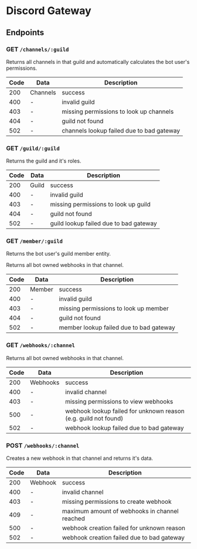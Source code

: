# Discord Gateway

## Endpoints

### GET `/channels/:guild`

Returns all channels in that guild and automatically calculates the bot user's permissions.

Code| Data | Description
----|------|---
200 | Channels | success
400 | - | invalid guild
403 | - | missing permissions to look up channels
404 | - | guild not found
502 | - | channels lookup failed due to bad gateway


### GET `/guild/:guild`

Returns the guild and it's roles.

Code| Data | Description
----|------|---
200 | Guild | success
400 | - | invalid guild
403 | - | missing permissions to look up guild
404 | - | guild not found
502 | - | guild lookup failed due to bad gateway


### GET `/member/:guild`

Returns the bot user's guild member entity.

Returns all bot owned webhooks in that channel.

Code| Data | Description
----|------|---
200 | Member | success
400 | - | invalid guild
403 | - | missing permissions to look up member
404 | - | guild not found
502 | - | member lookup failed due to bad gateway


### GET `/webhooks/:channel`

Returns all bot owned webhooks in that channel.

Code| Data | Description
----|------|---
200 | Webhooks | success
400 | - | invalid channel
403 | - | missing permissions to view webhooks
500 | - | webhook lookup failed for unknown reason (e.g. guild not found)
502 | - | webhook lookup failed due to bad gateway


### POST `/webhooks/:channel`

Creates a new webhook in that channel and returns it's data.

Code| Data | Description
----|------|---
200 | Webhook | success
400 | - | invalid channel
403 | - | missing permissions to create webhook
409 | - | maximum amount of webhooks in channel reached
500 | - | webhook creation failed for unknown reason
502 | - | webhook creation failed due to bad gateway

